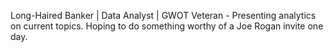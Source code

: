 Long-Haired Banker | Data Analyst | GWOT Veteran - Presenting analytics on current topics. Hoping to do something worthy of a Joe Rogan invite one day.

<!---
spedersen03/spedersen03 is a ✨ special ✨ repository because its `README.md` (this file) appears on your GitHub profile.
You can click the Preview link to take a look at your changes.
--->
